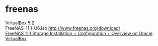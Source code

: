 # freenas

VirtualBox 5.2  
FreeNAS-11.1-U6.iso http://www.freenas.org/download/  
[FreeNAS 11.1 Storage Installation + Configuration + Overview on Oracle VirtualBox](https://www.youtube.com/watch?v=TQaTz6HhlEc&t=188s)
